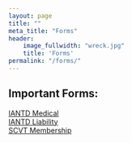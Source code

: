 ```yaml
---
layout: page
title: ""
meta_title: "Forms"
header:
    image_fullwidth: "wreck.jpg"
    title: 'Forms'
permalink: "/forms/"
---
```


## Important Forms:  

[IANTD Medical](/assets/IANTD_Medical.pdf)  
[IANTD Liability](/assets/IANTD_Liability.pdf)  
[SCVT Membership](/assets/SCVT_Application_for_Member.pdf)
